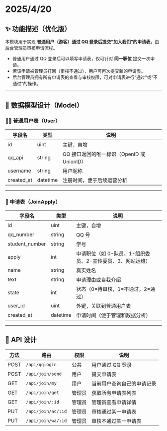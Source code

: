 # 2025/4/20

## ✨ 功能描述（优化版）

本模块用于实现 **普通用户（游客）通过 QQ 登录后提交“加入我们”的申请表**，由后台管理员审核申请流程。

- 普通用户通过 QQ 登录后可以填写申请表，仅可针对 **同一职位** 提交一次申请。
- 若该申请被管理员打回（审核不通过），用户可再次提交新的申请表。
- 后台管理员拥有所有申请表的查看与审核权限，可对申请表进行“通过”或“不通过”的操作。

------

## 🧩 数据模型设计（Model）

### 🧑‍💻 普通用户表（User）

| 字段名     | 类型     | 说明                                       |
| ---------- | -------- | ------------------------------------------ |
| id         | uint     | 主键，自增                                 |
| qq_api     | string   | QQ 接口返回的唯一标识（OpenID 或 UnionID） |
| username   | string   | 用户昵称                                   |
| created_at | datetime | 注册时间，便于后续运营分析                 |

------

### 📝 申请表（JoinApply）

| 字段名         | 类型     | 说明                                                       |
| -------------- | -------- | ---------------------------------------------------------- |
| id             | uint     | 主键，自增                                                 |
| qq_number      | string   | QQ 号                                                      |
| student_number | string   | 学号                                                       |
| apply          | int      | 申请职位（如 0-队员、1-组织委员、2-宣传委员、3、网站运维） |
| name           | string   | 真实姓名                                                   |
| text           | string   | 申请理由或自我介绍                                         |
| state          | int      | 状态（0=待审核，1=不通过，2=通过）                         |
| user_id        | uint     | 外键，关联到普通用户表                                     |
| created_at     | datetime | 申请时间（便于管理和数据分析）                             |

------

## 🔌 API 设计

| 方法 | 路由               | 权限   | 说明                       |
| ---- | ------------------ | ------ | -------------------------- |
| POST | `/api/qqlogin`     | 公共   | 用户通过 QQ 登录           |
| POST | `/api/join/send`   | 用户   | 提交申请表                 |
| GET  | `/api/join/my`     | 用户   | 当前用户查询自己的申请记录 |
| GET  | `/api/join/get`    | 管理员 | 获取所有申请表列表         |
| GET  | `/api/join/:id`    | 管理员 | 管理员查看申请详情         |
| PUT  | `/api/join/ac/:id` | 管理员 | 审核通过某一申请表         |
| PUT  | `/api/join/wa/:id` | 管理员 | 审核不通过某一申请表       |



